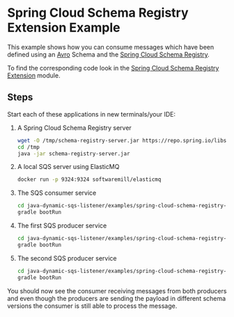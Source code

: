 # Spring Cloud Schema Registry Extension Example

This example shows how you can consume messages which have been defined using an [Avro](https://avro.apache.org/docs/1.9.2/gettingstartedjava.html)
Schema and
the [Spring Cloud Schema Registry](https://cloud.spring.io/spring-cloud-static/spring-cloud-schema-registry/1.0.0.RC1/reference/html/spring-cloud-schema-registry.html).

To find the corresponding code look in the [Spring Cloud Schema Registry Extension](../../extensions/spring-cloud-schema-registry-extension) module.

## Steps

Start each of these applications in new terminals/your IDE:

1. A Spring Cloud Schema Registry server

    ```bash
    wget -O /tmp/schema-registry-server.jar https://repo.spring.io/libs-release-ossrh-cache/org/springframework/cloud/spring-cloud-schema-registry-server/1.0.3.RELEASE/spring-cloud-schema-registry-server-1.0.3.RELEASE.jar
    cd /tmp
    java -jar schema-registry-server.jar
    ```

1. A local SQS server using ElasticMQ

    ```bash
    docker run -p 9324:9324 softwaremill/elasticmq
   ```

1. The SQS consumer service

    ```bash
   cd java-dynamic-sqs-listener/examples/spring-cloud-schema-registry-example/spring-cloud-schema-registry-consumer
   gradle bootRun
   ```

1. The first SQS producer service

   ```bash
   cd java-dynamic-sqs-listener/examples/spring-cloud-schema-registry-example/spring-cloud-schema-registry-producer
   gradle bootRun
   ```

1. The second SQS producer service

   ```bash
   cd java-dynamic-sqs-listener/examples/spring-cloud-schema-registry-example/spring-cloud-schema-registry-producer-2
   gradle bootRun
   ```

You should now see the consumer receiving messages from both producers and even though the producers are sending
the payload in different schema versions the consumer is still able to process the message.

